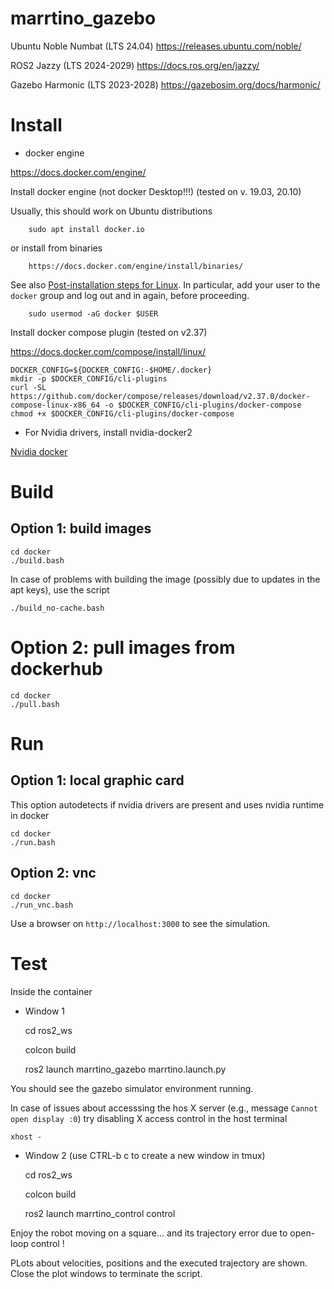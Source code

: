 # marrtino_gazebo

Ubuntu Noble Numbat (LTS 24.04)
https://releases.ubuntu.com/noble/

ROS2 Jazzy (LTS 2024-2029)
https://docs.ros.org/en/jazzy/

Gazebo Harmonic (LTS 2023-2028) 
https://gazebosim.org/docs/harmonic/



# Install

* docker engine

https://docs.docker.com/engine/

Install docker engine (not docker Desktop!!!)  (tested on v. 19.03, 20.10) 

Usually, this should work on Ubuntu distributions
    
        sudo apt install docker.io

or install from binaries

        https://docs.docker.com/engine/install/binaries/

See also 
[Post-installation steps for Linux](https://docs.docker.com/install/linux/linux-postinstall/).
In particular, add your user to the `docker` group and log out and in again, before proceeding.

        sudo usermod -aG docker $USER
        
Install docker compose plugin  (tested on v2.37)

https://docs.docker.com/compose/install/linux/

    DOCKER_CONFIG=${DOCKER_CONFIG:-$HOME/.docker}
    mkdir -p $DOCKER_CONFIG/cli-plugins
    curl -SL https://github.com/docker/compose/releases/download/v2.37.0/docker-compose-linux-x86_64 -o $DOCKER_CONFIG/cli-plugins/docker-compose
    chmod +x $DOCKER_CONFIG/cli-plugins/docker-compose


* For Nvidia drivers, install nvidia-docker2

[Nvidia docker](https://docs.nvidia.com/datacenter/cloud-native/container-toolkit/install-guide.html)
        

# Build

## Option 1: build images

    cd docker
    ./build.bash
    
In case of problems with building the image (possibly due to updates in the apt keys),
use the script

    ./build_no-cache.bash

# Option 2: pull images from dockerhub

    cd docker
    ./pull.bash


# Run

## Option 1: local graphic card

This option autodetects if nvidia drivers are present and uses nvidia runtime in docker

    cd docker
    ./run.bash

## Option 2: vnc 

    cd docker
    ./run_vnc.bash

Use a browser on `http://localhost:3000` to see the simulation.


# Test

Inside the container

* Window 1

    cd ros2_ws
    
    colcon build

    ros2 launch marrtino_gazebo marrtino.launch.py

You should see the gazebo simulator environment running. 

In case of issues about accesssing the hos X server (e.g., message `Cannot open display :0`)
try disabling X access control in the host terminal

    xhost -

    
* Window 2 (use CTRL-b c to create a new window in tmux)

    cd ros2_ws
    
    colcon build

    ros2 launch marrtino_control control


Enjoy the robot moving on a square... 
and its trajectory error due to open-loop control !

PLots about velocities, positions and the executed trajectory are shown.
Close the plot windows to terminate the script.



